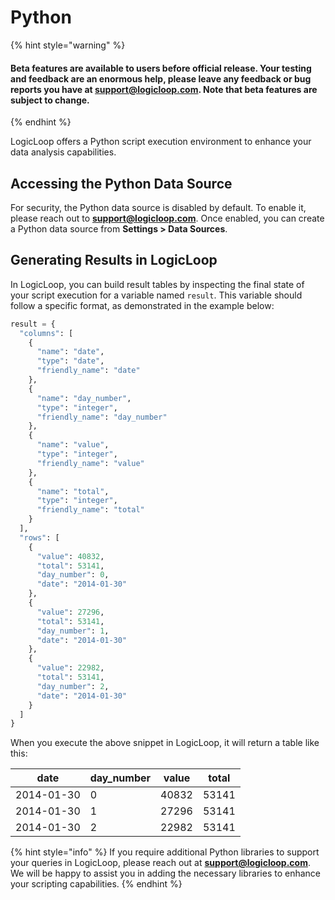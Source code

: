 # Python

{% hint style="warning" %}
#### Beta features are available to users before official release. Your testing and feedback are an enormous help, please leave any feedback or bug reports you have at support@logicloop.com. Note that beta features are subject to change.
{% endhint %}

LogicLoop offers a Python script execution environment to enhance your data analysis capabilities.

## Accessing the Python Data Source

For security, the Python data source is disabled by default. To enable it, please reach out to **support@logicloop.com**. Once enabled, you can create a Python data source from **Settings > Data Sources**.

## Generating Results in LogicLoop

In LogicLoop, you can build result tables by inspecting the final state of your script execution for a variable named `result`. This variable should follow a specific format, as demonstrated in the example below:

```python
result = {
  "columns": [
    {
      "name": "date",
      "type": "date",
      "friendly_name": "date"
    },
    {
      "name": "day_number",
      "type": "integer",
      "friendly_name": "day_number"
    },
    {
      "name": "value",
      "type": "integer",
      "friendly_name": "value"
    },
    {
      "name": "total",
      "type": "integer",
      "friendly_name": "total"
    }
  ],
  "rows": [
    {
      "value": 40832,
      "total": 53141,
      "day_number": 0,
      "date": "2014-01-30"
    },
    {
      "value": 27296,
      "total": 53141,
      "day_number": 1,
      "date": "2014-01-30"
    },
    {
      "value": 22982,
      "total": 53141,
      "day_number": 2,
      "date": "2014-01-30"
    }
  ]
}
```

When you execute the above snippet in LogicLoop, it will return a table like this:

| date       | day\_number | value | total |
| ---------- | ----------- | ----- | ----- |
| 2014-01-30 | 0           | 40832 | 53141 |
| 2014-01-30 | 1           | 27296 | 53141 |
| 2014-01-30 | 2           | 22982 | 53141 |



{% hint style="info" %}
If you require additional Python libraries to support your queries in LogicLoop, please reach out at **support@logicloop.com**. We will be happy to assist you in adding the necessary libraries to enhance your scripting capabilities.
{% endhint %}

